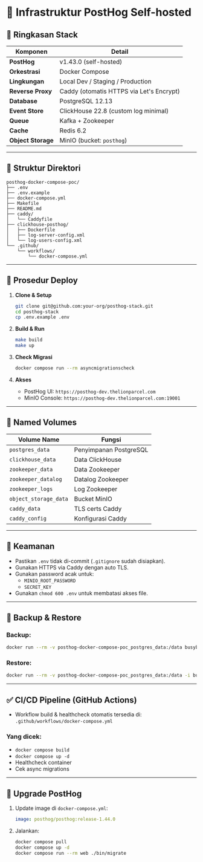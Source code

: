 # 📘 Infrastruktur PostHog Self-hosted

## 🧩 Ringkasan Stack

| Komponen         | Detail                                         |
|------------------|------------------------------------------------|
| **PostHog**      | v1.43.0 (self-hosted)                          |
| **Orkestrasi**   | Docker Compose                                 |
| **Lingkungan**   | Local Dev / Staging / Production               |
| **Reverse Proxy**| Caddy (otomatis HTTPS via Let's Encrypt)       |
| **Database**     | PostgreSQL 12.13                               |
| **Event Store**  | ClickHouse 22.8 (custom log minimal)           |
| **Queue**        | Kafka + Zookeeper                              |
| **Cache**        | Redis 6.2                                      |
| **Object Storage** | MinIO (bucket: `posthog`)                    |

---

## 📂 Struktur Direktori

```
posthog-docker-compose-poc/
├── .env
├── .env.example
├── docker-compose.yml
├── Makefile
├── README.md
├── caddy/
│   └── Caddyfile
├── clickhouse-posthog/
│   ├── Dockerfile
│   ├── log-server-config.xml
│   └── log-users-config.xml
└── .github/
    └── workflows/
        └── docker-compose.yml
```

---

## 🚀 Prosedur Deploy

1. **Clone & Setup**
   ```bash
   git clone git@github.com:your-org/posthog-stack.git
   cd posthog-stack
   cp .env.example .env
   ```

2. **Build & Run**
   ```bash
   make build
   make up
   ```

3. **Check Migrasi**
   ```bash
   docker compose run --rm asyncmigrationscheck
   ```

4. **Akses**
   - PostHog UI: `https://posthog-dev.thelionparcel.com`
   - MinIO Console: `https://posthog-dev.thelionparcel.com:19001`

---

## 💾 Named Volumes

| Volume Name          | Fungsi                   |
|----------------------|--------------------------|
| `postgres_data`      | Penyimpanan PostgreSQL   |
| `clickhouse_data`    | Data ClickHouse          |
| `zookeeper_data`     | Data Zookeeper           |
| `zookeeper_datalog`  | Datalog Zookeeper        |
| `zookeeper_logs`     | Log Zookeeper            |
| `object_storage_data`| Bucket MinIO             |
| `caddy_data`         | TLS certs Caddy          |
| `caddy_config`       | Konfigurasi Caddy        |

---

## 🔐 Keamanan

- Pastikan `.env` tidak di-commit (`.gitignore` sudah disiapkan).
- Gunakan HTTPS via Caddy dengan auto TLS.
- Gunakan password acak untuk:
  - `MINIO_ROOT_PASSWORD`
  - `SECRET_KEY`
- Gunakan `chmod 600 .env` untuk membatasi akses file.

---

## 🔁 Backup & Restore

### Backup:
```bash
docker run --rm -v posthog-docker-compose-poc_postgres_data:/data busybox tar czf - /data > pg_backup.tar.gz
```

### Restore:
```bash
docker run --rm -v posthog-docker-compose-poc_postgres_data:/data -i busybox tar xzf - < pg_backup.tar.gz
```

---

## ✅ CI/CD Pipeline (GitHub Actions)

- Workflow build & healthcheck otomatis tersedia di:
  `.github/workflows/docker-compose.yml`

### Yang dicek:
- `docker compose build`
- `docker compose up -d`
- Healthcheck container
- Cek async migrations

---

## 🔧 Upgrade PostHog

1. Update image di `docker-compose.yml`:
   ```yaml
   image: posthog/posthog:release-1.44.0
   ```

2. Jalankan:
   ```bash
   docker compose pull
   docker compose up -d
   docker compose run --rm web ./bin/migrate
   ```
